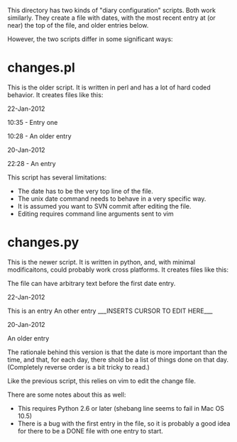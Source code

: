 This directory has two kinds of "diary configuration" scripts.  Both work
similarly.  They create a file with dates, with the most recent entry at (or
near) the top of the file, and older entries below.

However, the two scripts differ in some significant ways:

# changes.pl

This is the older script.  It is written in perl and has a lot of hard
coded behavior.  It creates files like this:

  22-Jan-2012

  10:35 - Entry one

  10:28 - An older entry

  20-Jan-2012

  22:28 - An entry

This script has several limitations:

* The date has to be the very top line of the file.
* The unix date command needs to behave in a very specific way.
* It is assumed you want to SVN commit after editing the file.
* Editing requires command line arguments sent to vim

# changes.py

This is the newer script.  It is written in python, and, with minimal
modificaitons, could probably work cross platforms.  It creates files like
this:

  The file can have arbitrary text
  before the first date entry.

  22-Jan-2012

  This is an entry
  An other entry
  \_\_\_INSERTS CURSOR TO EDIT HERE\_\_\_

  20-Jan-2012

  An older entry

The rationale behind this version is that the date is more important than
the time, and that, for each day, there shold be a list of things done
on that day.  (Completely reverse order is a bit tricky to read.) 

Like the previous script, this relies on vim to edit the change file.

There are some notes about this as well:

* This requires Python 2.6 or later (shebang line seems to fail in Mac OS
  10.5)
* There is a bug with the first entry in the file, so it is probably a good
  idea for there to be a DONE file with one entry to start.
